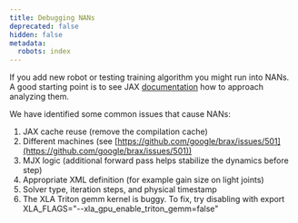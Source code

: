 ```yaml
---
title: Debugging NANs
deprecated: false
hidden: false
metadata:
  robots: index
---
```

If you add new robot or testing training algorithm you might run into NANs. A good starting point is to see JAX [documentation](https://docs.jax.dev/en/latest/notebooks/Common_Gotchas_in_JAX.html#debugging-nans) how to approach analyzing them.

We have identified some common issues that cause NANs:

1. JAX cache reuse (remove the compilation cache)
2. Different machines (see [https://github.com/google/brax/issues/501](https://github.com/google/brax/issues/501))
3. MJX logic (additional forward pass helps stabilize the dynamics before step)
4. Appropriate XML definition (for example gain size on light joints)
5. Solver type, iteration steps, and physical timestamp
6. The XLA Triton gemm kernel is buggy. To fix, try disabling with export XLA\_FLAGS="--xla\_gpu\_enable\_triton\_gemm=false"
